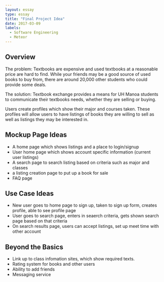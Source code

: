 ```yaml
---
layout: essay
type: essay
title: "Final Project Idea"
date: 2017-03-09
labels:
  - Software Engineering
  - Meteor
---
```


## Overview ##

The problem: Textbooks are expensive and used textbooks at a reasonable price are hard to find. While your friends may be a good source of used books to buy from, there are around 20,000 other students who could provide some deals. 

The solution: Textbook exchange provides a means for UH Manoa students to communicate their textbooks needs, whether they are selling or buying. 

Users create profiles which show their major and courses taken. These profiles will allow users to have listings of books they are willing to sell as well as listings they may be interested in. 

## Mockup Page Ideas ##

- A home page which shows listings and a place to login/signup
- User home page which shows account specific information (current user listings)
- A search page to search listing based on criteria such as major and classes
- a listing creation page to put up a book for sale
- FAQ page


## Use Case Ideas ##

- New user goes to home page to sign up, taken to sign up form, creates profile, able to see profile page 
- User goes to search page, enters in seaerch criteria, gets shown search page based on that criteria
- On search results page, users can accept listings, set up meet time with other account

## Beyond the Basics ##

- Link up to class infomation sites, which show required texts. 
- Rating system for books and other users 
- Ability to add friends
- Messaging service